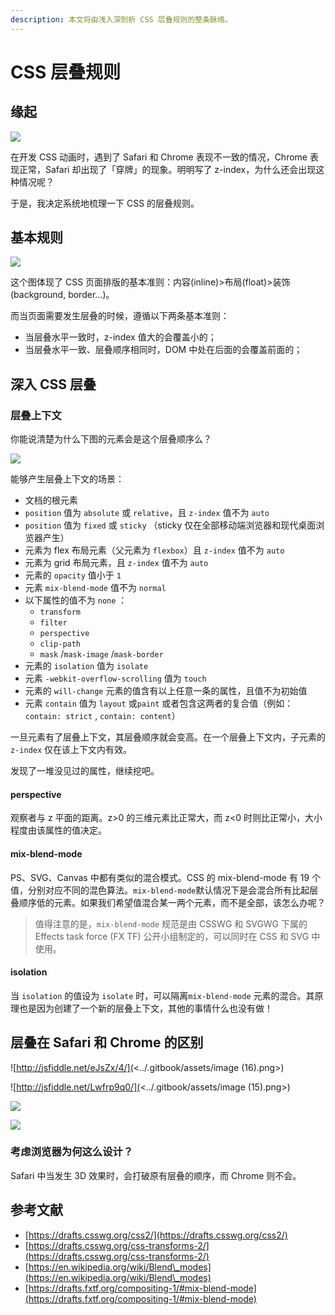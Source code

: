 ```yaml
---
description: 本文将由浅入深剖析 CSS 层叠规则的整条脉络。
---
```


# CSS 层叠规则

## 缘起

![](../.gitbook/assets/lark20200809-144601.jpeg)

在开发 CSS 动画时，遇到了 Safari 和 Chrome 表现不一致的情况，Chrome 表现正常，Safari 却出现了「穿牌」的现象。明明写了 z-index，为什么还会出现这种情况呢？

于是，我决定系统地梳理一下 CSS 的层叠规则。

## 基本规则

![](<../.gitbook/assets/image (12).png>)

这个图体现了 CSS 页面排版的基本准则：内容(inline)>布局(float)>装饰(background, border...)。

而当页面需要发生层叠的时候，遵循以下两条基本准则：

* 当层叠水平一致时，z-index 值大的会覆盖小的；
* 当层叠水平一致、层叠顺序相同时，DOM 中处在后面的会覆盖前面的；

## 深入 CSS 层叠

### 层叠上下文

你能说清楚为什么下图的元素会是这个层叠顺序么？

![](<../.gitbook/assets/image (13).png>)

能够产生层叠上下文的场景：

* 文档的根元素
* `position` 值为 `absolute` 或 `relative`，且 `z-index` 值不为 `auto`&#x20;
* `position` 值为 `fixed` 或 `sticky` （sticky 仅在全部移动端浏览器和现代桌面浏览器产生）
* 元素为 flex 布局元素（父元素为 `flexbox`）且 `z-index` 值不为 `auto`&#x20;
* 元素为 grid 布局元素，且 `z-index` 值不为 `auto`&#x20;
* 元素的 `opacity` 值小于 `1`&#x20;
* 元素 `mix-blend-mode` 值不为 `normal`&#x20;
* 以下属性的值不为 `none` ：
  * `transform`
  * `filter`
  * `perspective`&#x20;
  * `clip-path`&#x20;
  * `mask` /`mask-image` /`mask-border`&#x20;
* 元素的 `isolation` 值为 `isolate`&#x20;
* 元素 `-webkit-overflow-scrolling` 值为 `touch`&#x20;
* 元素的 `will-change` 元素的值含有以上任意一条的属性，且值不为初始值
* 元素 `contain` 值为 `layout` 或`paint` 或者包含这两者的复合值（例如：`contain: strict` , `contain: content`）

一旦元素有了层叠上下文，其层叠顺序就会变高。在一个层叠上下文内，子元素的`z-index` 仅在该上下文内有效。

发现了一堆没见过的属性，继续挖吧。

#### perspective

观察者与 z 平面的距离。z>0 的三维元素比正常大，而 z<0 时则比正常小，大小程度由该属性的值决定。

#### mix-blend-mode

PS、SVG、Canvas 中都有类似的混合模式。CSS 的 mix-blend-mode 有 19 个值，分别对应不同的混色算法。`mix-blend-mode`默认情况下是会混合所有比起层叠顺序低的元素。如果我们希望值混合某一两个元素，而不是全部，该怎么办呢？

> 值得注意的是，`mix-blend-mode` 规范是由 CSSWG 和 SVGWG 下属的 Effects task force (FX TF) 公开小组制定的，可以同时在 CSS 和 SVG 中使用。

#### isolation

当 `isolation` 的值设为 `isolate` 时，可以隔离`mix-blend-mode` 元素的混合。其原理也是因为创建了一个新的层叠上下文，其他的事情什么也没有做！

## 层叠在 Safari 和 Chrome 的区别

![http://jsfiddle.net/eJsZx/4/](<../.gitbook/assets/image (16).png>)

![http://jsfiddle.net/Lwfrp9q0/](<../.gitbook/assets/image (15).png>)

![](<../.gitbook/assets/image (14).png>)

![](<../.gitbook/assets/image (17).png>)

### 考虑浏览器为何这么设计？

Safari 中当发生 3D 效果时，会打破原有层叠的顺序，而 Chrome 则不会。

## 参考文献

* [https://drafts.csswg.org/css2/](https://drafts.csswg.org/css2/)
* [https://drafts.csswg.org/css-transforms-2/](https://drafts.csswg.org/css-transforms-2/)
* [https://en.wikipedia.org/wiki/Blend\_modes](https://en.wikipedia.org/wiki/Blend\_modes)
* [https://drafts.fxtf.org/compositing-1/#mix-blend-mode](https://drafts.fxtf.org/compositing-1/#mix-blend-mode)
